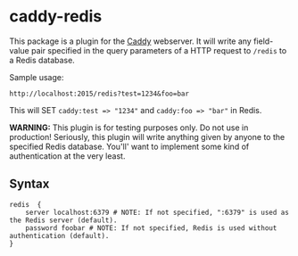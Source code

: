 # caddy-redis

This package is a plugin for the [Caddy](https://caddyserver.com) webserver. It will write any field-value pair specified in the query parameters of a HTTP request to `/redis` to a Redis database.

Sample usage: 

`http://localhost:2015/redis?test=1234&foo=bar`

This will SET `caddy:test => "1234"` and `caddy:foo => "bar"` in Redis.

**WARNING:** This plugin is for testing purposes only. Do not use in production! Seriously, this plugin will write anything given by anyone to the specified Redis database. You'll' want to implement some kind of authentication at the very least.

## Syntax

```
redis  {
	server localhost:6379 # NOTE: If not specified, ":6379" is used as the Redis server (default).
	password foobar # NOTE: If not specified, Redis is used without authentication (default).
}
```
